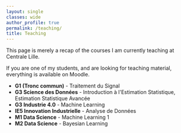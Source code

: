 ```yaml
---
layout: single
classes: wide
author_profile: true
permalink: /teaching/
title: Teaching
---
```


This page is merely a recap of the courses I am currently teaching at Centrale Lille.

If you are one of my students, and are looking for teaching material, everything is available on Moodle.

* **G1 (Tronc commun)** - Traitement du Signal
* **G3 Science des Données** - Introduction à l'Estimation Statistique, Estimation Statistique Avancée
* **G3 Industrie 4.0** - Machine Learning
* **IE5 Innovation Industrielle** - Analyse de Données
* **M1 Data Science** - Machine Learning 1
* **M2 Data Science** - Bayesian Learning